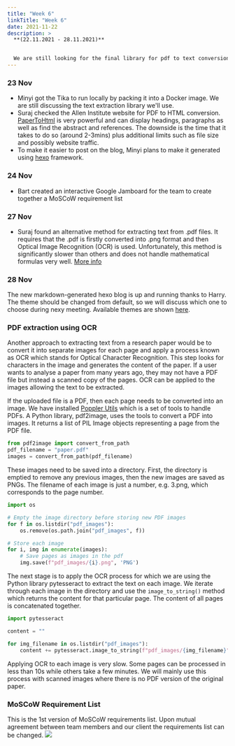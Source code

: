 ```yaml
---
title: "Week 6"
linkTitle: "Week 6"
date: 2021-11-22
description: >
  **(22.11.2021 - 28.11.2021)**


  We are still looking for the final library for pdf to text conversion. We also further specify our system requirements.
---
```



### 23 Nov
* Minyi got the Tika to run locally by packing it into a Docker image. We are still discussing the text extraction library we'll use.
* Suraj checked the Allen Institute website for PDF to HTML conversion. [PaperToHtml](https://papertohtml.org/paper?id=e50f7020327f8a1ed61f3a4f76ab3c2b7cc394f2) is very powerful and can display headings, paragraphs as well as find the abstract and references. The downside is the time that it takes to do so (around 2-3mins) plus additional limits such as file size and possibly website traffic.
* To make it easier to post on the blog, Minyi plans to make it generated using [hexo](https://hexo.io/) framework.

### 24 Nov
* Bart created an interactive Google Jamboard for the team to create together a MoSCoW requirement list

### 27 Nov
* Suraj found an alternative method for extracting text from .pdf files. It requires that the .pdf is firstly converted into .png format and then Optical Image Recognition (OCR) is used. Unfortunately, this method is significantly slower than others and does not handle mathematical formulas very well. [More info](#pdf-extraction-using-ocr)

### 28 Nov
The new markdown-generated hexo blog is up and running thanks to Harry. The theme should be changed from default, so we will discuss which one to choose during nexy meeting. Available themes are shown [here](https://hexo.io/themes/).

### PDF extraction using OCR
Another approach to extracting text from a research paper would be to convert it into separate images for each page and apply a process known as OCR which stands for Optical Character Recognition. This step looks for characters in the image and generates the content of the paper. If a user wants to analyse a paper from many years ago, they may not have a PDF file but instead a scanned copy of the pages. OCR can be applied to the images allowing the text to be extracted.

If the uploaded file is a PDF, then each page needs to be converted into an image. We have installed [Poppler Utils](https://poppler.freedesktop.org/) which is a set of tools to handle PDFs. A Python library, pdf2image, uses the tools to convert a PDF into images. It returns a list of PIL Image objects representing a page from the PDF file.
```python
from pdf2image import convert_from_path
pdf_filename = "paper.pdf"
images = convert_from_path(pdf_filename)
```

These images need to be saved into a directory. First, the directory is emptied to remove any previous images, then the new images are saved as PNGs. The filename of each image is just a number, e.g. 3.png, which corresponds to the page number.
```python
import os

# Empty the image directory before storing new PDF images
for f in os.listdir("pdf_images"):
    os.remove(os.path.join("pdf_images", f))

# Store each image
for i, img in enumerate(images):
    # Save pages as images in the pdf
    img.save(f"pdf_images/{i}.png", 'PNG')
```

The next stage is to apply the OCR process for which we are using the Python library pytesseract to extract the text on each image. We iterate through each image in the directory and use the `image_to_string()` method which returns the content for that particular page. The content of all pages is concatenated together.
```python
import pytesseract

content = ""

for img_filename in os.listdir("pdf_images"):
    content += pytesseract.image_to_string(f"pdf_images/{img_filename}")
```

Applying OCR to each image is very slow. Some pages can be processed in less than 10s while others take a few minutes. We will mainly use this process with scanned images where there is no PDF version of the original paper.

### MoSCoW Requirement List
This is the 1st version of MoSCoW requirements list. Upon mutual agreement between team members and our client the requirements list can be changed.
![](/2021/group6/images/MOSCOW.jpg)